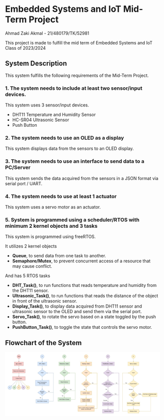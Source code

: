 # Embedded Systems and IoT Mid-Term Project
Ahmad Zaki Akmal - 21/480179/TK/52981

This project is made to fulfill the mid term of Embedded Systems and IoT Class of 2023/2024

## System Description
This system fulfills the following requirements of the Mid-Term Project.

### 1. The system needs to include at least two sensor/input devices.
This system uses 3 sensor/input devices.
- DHT11 Temperature and Humidity Sensor
- HC-SR04 Ultrasonic Sensor
- Push Button

### 2. The system needs to use an OLED as a display
This system displays data from the sensors to an OLED display.

### 3. The system needs to use an interface to send data to a PC/Server
This system sends the data acquired from the sensors in a JSON format via serial port / UART.

### 4. The system needs to use at least 1 actuator
This system uses a servo motor as an actuator.

### 5. System is programmed using a scheduler/RTOS with minimum 2 kernel objects and 3 tasks
This system is programmed using freeRTOS.

It utilizes 2 kernel objects
- **Queue**, to send data from one task to another.
- **Semaphore/Mutex**, to prevent concurrent access of a resource that may cause conflict.

And has 5 RTOS tasks
- **DHT_Task()**, to run functions that reads temperature and humidity from the DHT11 sensor.
- **Ultrasonic_Task()**, to run functions that reads the distance of the object in front of the ultrasonic sensor.
- **Display_Task()**, to display data acquired from DHT11 sensor and ultrasonic sensor to the OLED and send them via the serial port.
- **Servo_Task()**, to rotate the servo based on a state toggled by the push button.
- **PushButton_Task()**, to toggle the state that controls the servo motor.

## Flowchart of the System
![Flowchart of the system](https://raw.githubusercontent.com/ahmadzaki2975/IOT-MidTerm-Project/main/assets/Flowchart_480179.jpg)
